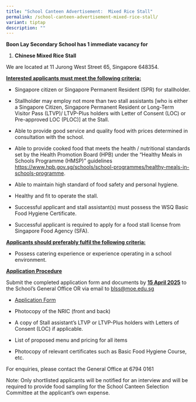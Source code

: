 ```yaml
---
title: "School Canteen Advertisement:  Mixed Rice Stall"
permalink: /school-canteen-advertisement-mixed-rice-stall/
variant: tiptap
description: ""
---
```

<p><strong>Boon Lay Secondary School has 1 immediate vacancy for</strong>
</p>
<ol data-tight="true" class="tight">
<li>
<p><strong>Chinese Mixed Rice Stall &nbsp;</strong>
</p>
<p></p>
</li>
</ol>
<p>We are located at 11 Jurong West Street 65, Singapore 648354.&nbsp;</p>
<p><strong><u>Interested applicants must meet the following criteria:</u></strong>
</p>
<ul data-tight="true" class="tight">
<li>
<p>Singapore citizen or Singapore Permanent Resident (SPR) for stallholder.</p>
</li>
<li>
<p>Stallholder may employ not more than two stall assistants [who is either
a Singapore Citizen, Singapore Permanent Resident or Long-Term Visitor
Pass (LTVP)/ LTVP-Plus holders with Letter of Consent (LOC) or Pre-approved
LOC (PLOC)] at the Stall.&nbsp;</p>
</li>
<li>
<p>Able to provide good service and quality food with prices determined in
consultation with the school.</p>
</li>
<li>
<p>Able to provide cooked food that meets the health / nutritional standards
set by the Health Promotion Board (HPB) under the “Healthy Meals in Schools
Programme (HMSP)” guidelines <a href="https://www.hpb.gov.sg/schools/school-programmes/healthy-meals-in-schools-programme" rel="noopener noreferrer nofollow" target="_blank">https://www.hpb.gov.sg/schools/school-programmes/healthy-meals-in-schools-programme</a>.</p>
</li>
<li>
<p>Able to maintain high standard of food safety and personal hygiene.</p>
</li>
<li>
<p>Healthy and fit to operate the stall.</p>
</li>
<li>
<p>Successful applicant and stall assistant(s) must possess the WSQ Basic
Food Hygiene Certificate.</p>
</li>
<li>
<p>Successful applicant is required to apply for a food stall license from
Singapore Food Agency (SFA).</p>
<p></p>
</li>
</ul>
<p><strong><u>Applicants should preferably fulfil the following criteria:</u></strong>
</p>
<ul data-tight="true" class="tight">
<li>
<p>Possess catering experience or experience operating in a school environment.</p>
<p></p>
</li>
</ul>
<p><strong><u>Application Procedure</u></strong>
</p>
<p>Submit the completed application form and documents by <strong><u>15 April 2025</u></strong> to
the School’s General Office OR via email to <a href="mailto:blss@moe.edu.sg" rel="noopener noreferrer nofollow" target="_blank"><u>blss@moe.edu.sg</u></a>
</p>
<ul data-tight="true" class="tight">
<li>
<p><a href="/files/Application_for_Canteen_Stall_FormBF7.pdf" rel="noopener noreferrer nofollow" target="_blank">Application Form</a>
</p>
</li>
<li>
<p>Photocopy of the NRIC (front and back)</p>
</li>
<li>
<p>A copy of Stall assistant’s LTVP or LTVP-Plus holders with Letters of
Consent (LOC) if applicable.</p>
</li>
<li>
<p>List of proposed menu and pricing for all items</p>
</li>
<li>
<p>Photocopy of relevant certificates such as Basic Food Hygiene Course,
etc.</p>
<p></p>
</li>
</ul>
<p>For enquiries, please contact the General Office at 6794 0161</p>
<p>Note: Only shortlisted applicants will be notified for an interview and
will be required to provide food sampling for the School Canteen Selection
Committee at the applicant’s own expense.</p>